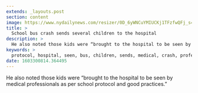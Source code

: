 ```yaml
--- 
extends: _layouts.post 
section: content 
image: https://www.nydailynews.com/resizer/0D_6yWNCuYMIUCKj1TFzfwQFj_s=/1200x0/top/cloudfront-us-east-1.images.arcpublishing.com/tronc/KYY67YY2YZB2LNT6QHORVAGVD4.JPG 
title: > 
  School bus crash sends several children to the hospital 
description: > 
  He also noted those kids were “brought to the hospital to be seen by medical professionals as per school protocol and good practices.” 
keywords: > 
  protocol, hospital, seen, bus, children, sends, medical, crash, professionals, kids, good, practices, noted, school 
date: 1603300814.364495 
--- 
```

<div><p class=""> He also noted those kids were &#8220;brought to the hospital to be seen by medical professionals as per school protocol and good practices.&#8221;</p> </div>